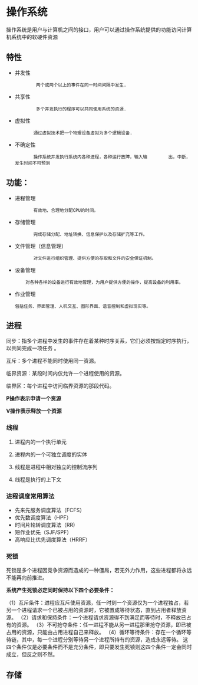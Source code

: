 # 操作系统

操作系统是用户与计算机之间的接口，用户可以通过操作系统提供的功能访问计算机系统中的软硬件资源

## 特性

+ 并发性
  
              两个或两个以上的事件在同一时间间隔中发生.

+ 共享性
  
              多个并发执行的程序可以共同使用系统的资源.

+ 虚拟性
  
             通过虚拟技术把一个物理设备虚拟为多个逻辑设备.

+ 不确定性
  
             操作系统并发执行系统内各种进程，各种运行故障，输入输        出，中断，发生时间不可预测

## 功能：

+ 进程管理
  
             有效地、合理地分配CPU的时间。

+ 存储管理
  
             完成存储分配、地址转换、信息保护以及存储扩充等工作。

+ 文件管理（信息管理）
  
             对文件进行组织管理、提供方便的存取和文件的安全保证机制。

+ 设备管理
  
          对各种各样的设备进行有效地管理，为用户提供方便的操作，提高设备的利用率。

+ 作业管理
  
      包括任务、界面管理、人机交互、图形界面、语音控制和虚拟现实等。

## 进程

同步：指多个进程中发生的事件存在着某种时序关系，它们必须按规定时序执行，以共同完成一项任务 。

互斥：多个进程不能同时使用同一资源。

临界资源：某段时间内仅允许一个进程使用的资源。

临界区：每个进程中访问临界资源的那段代码。

**P操作表示申请一个资源**

**V操作表示释放一个资源**

### 线程

1. 进程内的一个执行单元

2. 进程内的一个可独立调度的实体

3. 线程是进程中相对独立的控制流序列

4. 线程是执行的上下文

### 进程调度常用算法

+ 先来先服务调度算法（FCFS）
+ 优先数调度算法（HPF）
+ 时间片轮转调度算法（RR)
+ 短作业优先（SJF/SPF）
+ 高响应比优先调度算法（HRRF）

### 死锁

死锁是多个进程因竞争资源而造成的一种僵局，若无外力作用，这些进程都将永远不能再向前推进。

**系统产生死锁必定同时保持以下四个必要条件：**

（1）互斥条件：进程应互斥使用资源，任一时刻一个资源仅为一个进程独占，若另一个进程请求一个已被占用的资源时，它被置成等待状态，直到占用者释放资源。
（2）请求和保持条件：一个进程请求资源得不到满足而等待时，不释放已占有的资源。
（3）不可抢夺条件：任一进程不能从另一进程那里抢夺资源，即已被占用的资源，只能由占用进程自己来释放。
（4）循环等待条件：存在一个循环等待链，其中，每一个进程分别等待另一个进程所持有的资源，造成永远等待。
 这四个条件仅是必要条件而不是充分条件，即只要发生死锁则这四个条件一定会同时成立，但反之则不然。

## 存储
